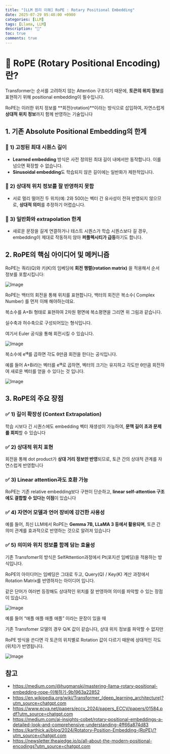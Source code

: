 ```yaml
---
title: "[LLM 원리 이해] RoPE : Rotary Positional Embedding"
date: 2025-07-29 05:48:00 +0900
categories: [LLM]
tags: [Llama, LLM]
description: "🍟"
toc: true
comments: true
---
```


# 🧠 RoPE (Rotary Positional Encoding)란?

Transformer는 순서를 고려하지 않는 Attention 구조이기 때문에, **토큰의 위치 정보**를 표현하기 위해 positional embedding이 필수입니다.

RoPE는 이러한 위치 정보를 **회전(rotation)**이라는 방식으로 삽입하여, 자연스럽게 **상대적 위치 정보**까지 함께 반영하는 기술입니다

## 1. 기존 Absolute Positional Embedding의 한계

### 📍 1) 고정된 최대 시퀀스 길이

- **Learned embedding** 방식은 사전 정의된 최대 길이 내에서만 동작합니다. 이를 넘으면 확장할 수 없습니다.
- **Sinusoidal embedding**도 학습되지 않은 길이에는 일반화가 제한적입니다.
### 📍 2) 상대적 위치 정보를 잘 반영하지 못함

- 서로 멀리 떨어진 두 위치(예: 2와 500)는 벡터 간 유사성이 전혀 반영되지 않으므로, **상대적 의미**를 추정하기 어렵습니다.
### 📍 3) 일반화와 extrapolation 한계

- 새로운 문장을 길게 연결하거나 테스트 시퀀스가 학습 시퀀스보다 길 경우, embedding이 제대로 작동하지 않아 **퍼플렉시티가 급등**하기도 합니다. 
## 2. RoPE의 핵심 아이디어 및 메커니즘

RoPE는 쿼리(Q)와 키(K)의 임베딩에 **회전 행렬(rotation matrix)** 을 적용해서 순서 정보를 포함시킵니다:

![Image](https://prod-files-secure.s3.us-west-2.amazonaws.com/e6db513d-ec54-40ff-aa74-2487b0bcfe15/5e2fe1e1-9eb2-43b5-9a93-4be21c14ddcc/image.png?X-Amz-Algorithm=AWS4-HMAC-SHA256&X-Amz-Content-Sha256=UNSIGNED-PAYLOAD&X-Amz-Credential=ASIAZI2LB466RNNGALM6%2F20250729%2Fus-west-2%2Fs3%2Faws4_request&X-Amz-Date=20250729T073215Z&X-Amz-Expires=3600&X-Amz-Security-Token=IQoJb3JpZ2luX2VjEHYaCXVzLXdlc3QtMiJHMEUCIQDNsYuOeKvRPkLmAUZKE%2FlUQh1pV9CFbbrf11CSqUj16QIgMW79d8ZQ8s9IvS84C3zXjjuJfNX6ah0uMqmjCQ4ppBUqiAQInv%2F%2F%2F%2F%2F%2F%2F%2F%2F%2FARAAGgw2Mzc0MjMxODM4MDUiDKszbMSK3VWFtr3n%2BCrcA%2BPX46GAkLSnL%2BSZ44PVQ%2BMHZGKqySaVIBEhLsgB4xEbxooubjAlLFVnItU3Cv9brbIBirQ1MxD9GWMTCjKsBrJ0MkTBuDjru8i89CEUIIeJr0CT1AQtpTe5TEEwnB5F0BzTho8lPkuYYWNCyxt5mjHBtHJhsUoKVWqESLI5oDC1Rs4fPpJZ6GPJGObF9Nk%2FCwMb4mAIl6qRkMrdTnShm7hXrZKDdgiZW6ZmiY6QSZZbP7qrQId9q10I1uL808ma%2F2ejnAccegJGGfxC3ekEQco5ApoUaGnetiKe%2B58zxU7wvmRdU2yJJE8siM%2FWrxz9ps5jgyZlZch01UTePkwdK7z%2FcDF6kck83oBX5jb6iElBNF9mcLwufMRNp2CPN7iQHa60Qss0RhqTNBoOO7kpO%2B68Xa%2FvVxo9pqPt85HuC4q21GxKD9t2qDEXMu%2Fbl%2ByPEAoULPNMBpPa5C%2BvCsbRJnnXProUI7oKADopQ4IdfBZCjTRmE9bLpNeL5dGbE%2BZ5sIkSvdc9Hkk4awHwKUeQJCCs0qXsetCW%2Fkguyb%2BFDNtg565d5hgkw86b5QD6uGr1Xm0wy4jFBD6aETcdWcE1c05lQNlona9CbG4DUPUfpYA18CANnZGfF5lBtJFtMPu0ocQGOqUBgAOohHQC6krz6qdvvYaj5vPbg7D%2B2ZJZXy%2FPsCXVbb9AbpEM4ftPkUOhMMd7285Gd%2F9YNnHGAmxUB0eLDd2oM%2F8A%2BihVgP7X7aNY2zbBOVFOwHqfK285a7s3A3%2FUAQMZHfQWfwTe3F9I2ye%2FDes1XSyTAXuBwtyEb7cClNVB1O0yYvUQMxyiYwrMBfdZA%2BXdpQ7TvnA4hVJI9uAIoStkNHZPESA8&X-Amz-Signature=c85c80fcfbc4a366a5bb901eaedc7b34da8e6a33acfecb1c26e58a52534f3688&X-Amz-SignedHeaders=host&x-amz-checksum-mode=ENABLED&x-id=GetObject)

RoPE는 백터의 회전을 통해 위치를 표현합니다, 백터의 회전은 복소수( Complex Number) 를 먼저 이해 해야하는데요.

복소수를 A+Bi 형태로 표현하여 2차원 평면에 복소평면을 그리면 위 그림과 같습니다.

실수축과 허수축으로 구성되어있는 형식입니다.

여기서 Euler 공식을 통해 회전시킬 수 있습니다.

![Image](https://prod-files-secure.s3.us-west-2.amazonaws.com/e6db513d-ec54-40ff-aa74-2487b0bcfe15/b351347d-7727-489a-ae89-52f7948111de/image.png?X-Amz-Algorithm=AWS4-HMAC-SHA256&X-Amz-Content-Sha256=UNSIGNED-PAYLOAD&X-Amz-Credential=ASIAZI2LB466RNNGALM6%2F20250729%2Fus-west-2%2Fs3%2Faws4_request&X-Amz-Date=20250729T073215Z&X-Amz-Expires=3600&X-Amz-Security-Token=IQoJb3JpZ2luX2VjEHYaCXVzLXdlc3QtMiJHMEUCIQDNsYuOeKvRPkLmAUZKE%2FlUQh1pV9CFbbrf11CSqUj16QIgMW79d8ZQ8s9IvS84C3zXjjuJfNX6ah0uMqmjCQ4ppBUqiAQInv%2F%2F%2F%2F%2F%2F%2F%2F%2F%2FARAAGgw2Mzc0MjMxODM4MDUiDKszbMSK3VWFtr3n%2BCrcA%2BPX46GAkLSnL%2BSZ44PVQ%2BMHZGKqySaVIBEhLsgB4xEbxooubjAlLFVnItU3Cv9brbIBirQ1MxD9GWMTCjKsBrJ0MkTBuDjru8i89CEUIIeJr0CT1AQtpTe5TEEwnB5F0BzTho8lPkuYYWNCyxt5mjHBtHJhsUoKVWqESLI5oDC1Rs4fPpJZ6GPJGObF9Nk%2FCwMb4mAIl6qRkMrdTnShm7hXrZKDdgiZW6ZmiY6QSZZbP7qrQId9q10I1uL808ma%2F2ejnAccegJGGfxC3ekEQco5ApoUaGnetiKe%2B58zxU7wvmRdU2yJJE8siM%2FWrxz9ps5jgyZlZch01UTePkwdK7z%2FcDF6kck83oBX5jb6iElBNF9mcLwufMRNp2CPN7iQHa60Qss0RhqTNBoOO7kpO%2B68Xa%2FvVxo9pqPt85HuC4q21GxKD9t2qDEXMu%2Fbl%2ByPEAoULPNMBpPa5C%2BvCsbRJnnXProUI7oKADopQ4IdfBZCjTRmE9bLpNeL5dGbE%2BZ5sIkSvdc9Hkk4awHwKUeQJCCs0qXsetCW%2Fkguyb%2BFDNtg565d5hgkw86b5QD6uGr1Xm0wy4jFBD6aETcdWcE1c05lQNlona9CbG4DUPUfpYA18CANnZGfF5lBtJFtMPu0ocQGOqUBgAOohHQC6krz6qdvvYaj5vPbg7D%2B2ZJZXy%2FPsCXVbb9AbpEM4ftPkUOhMMd7285Gd%2F9YNnHGAmxUB0eLDd2oM%2F8A%2BihVgP7X7aNY2zbBOVFOwHqfK285a7s3A3%2FUAQMZHfQWfwTe3F9I2ye%2FDes1XSyTAXuBwtyEb7cClNVB1O0yYvUQMxyiYwrMBfdZA%2BXdpQ7TvnA4hVJI9uAIoStkNHZPESA8&X-Amz-Signature=f78c12be6d9af14fcaf43fbf2a5b8c33f99a7fc4df474ffe04a57a3fc5c8ffcf&X-Amz-SignedHeaders=host&x-amz-checksum-mode=ENABLED&x-id=GetObject)

복소수에 eⁱᶿ를 곱하면 각도 θ만큼 회전을 한다는 공식입니다.

예를 들어 A+Bi라는 벡터를 eⁱᶿ로 곱하면, 벡터의 크기는 유지하고 각도만 θ만큼 회전하여 새로운 벡터를 얻을 수 있다는 것 입니다.

![Image](https://prod-files-secure.s3.us-west-2.amazonaws.com/e6db513d-ec54-40ff-aa74-2487b0bcfe15/beb7173f-68a2-43d0-bd38-5fbaca0c978a/image.png?X-Amz-Algorithm=AWS4-HMAC-SHA256&X-Amz-Content-Sha256=UNSIGNED-PAYLOAD&X-Amz-Credential=ASIAZI2LB466RNNGALM6%2F20250729%2Fus-west-2%2Fs3%2Faws4_request&X-Amz-Date=20250729T073215Z&X-Amz-Expires=3600&X-Amz-Security-Token=IQoJb3JpZ2luX2VjEHYaCXVzLXdlc3QtMiJHMEUCIQDNsYuOeKvRPkLmAUZKE%2FlUQh1pV9CFbbrf11CSqUj16QIgMW79d8ZQ8s9IvS84C3zXjjuJfNX6ah0uMqmjCQ4ppBUqiAQInv%2F%2F%2F%2F%2F%2F%2F%2F%2F%2FARAAGgw2Mzc0MjMxODM4MDUiDKszbMSK3VWFtr3n%2BCrcA%2BPX46GAkLSnL%2BSZ44PVQ%2BMHZGKqySaVIBEhLsgB4xEbxooubjAlLFVnItU3Cv9brbIBirQ1MxD9GWMTCjKsBrJ0MkTBuDjru8i89CEUIIeJr0CT1AQtpTe5TEEwnB5F0BzTho8lPkuYYWNCyxt5mjHBtHJhsUoKVWqESLI5oDC1Rs4fPpJZ6GPJGObF9Nk%2FCwMb4mAIl6qRkMrdTnShm7hXrZKDdgiZW6ZmiY6QSZZbP7qrQId9q10I1uL808ma%2F2ejnAccegJGGfxC3ekEQco5ApoUaGnetiKe%2B58zxU7wvmRdU2yJJE8siM%2FWrxz9ps5jgyZlZch01UTePkwdK7z%2FcDF6kck83oBX5jb6iElBNF9mcLwufMRNp2CPN7iQHa60Qss0RhqTNBoOO7kpO%2B68Xa%2FvVxo9pqPt85HuC4q21GxKD9t2qDEXMu%2Fbl%2ByPEAoULPNMBpPa5C%2BvCsbRJnnXProUI7oKADopQ4IdfBZCjTRmE9bLpNeL5dGbE%2BZ5sIkSvdc9Hkk4awHwKUeQJCCs0qXsetCW%2Fkguyb%2BFDNtg565d5hgkw86b5QD6uGr1Xm0wy4jFBD6aETcdWcE1c05lQNlona9CbG4DUPUfpYA18CANnZGfF5lBtJFtMPu0ocQGOqUBgAOohHQC6krz6qdvvYaj5vPbg7D%2B2ZJZXy%2FPsCXVbb9AbpEM4ftPkUOhMMd7285Gd%2F9YNnHGAmxUB0eLDd2oM%2F8A%2BihVgP7X7aNY2zbBOVFOwHqfK285a7s3A3%2FUAQMZHfQWfwTe3F9I2ye%2FDes1XSyTAXuBwtyEb7cClNVB1O0yYvUQMxyiYwrMBfdZA%2BXdpQ7TvnA4hVJI9uAIoStkNHZPESA8&X-Amz-Signature=84df18e61e1751baa21a87509548f185bd049155dffe2d3c1c0206fda342cb77&X-Amz-SignedHeaders=host&x-amz-checksum-mode=ENABLED&x-id=GetObject)

## 3. RoPE의 주요 장점

### ✅ 1) **길이 확장성 (Context Extrapolation)**

학습 시보다 긴 시퀀스에도 embedding 벡터 재생성이 가능하여, **문맥 길이 초과 문제를 회피**할 수 있습니다 

### ✅ 2) **상대적 위치 표현**

회전을 통해 dot product가 **상대 거리 정보만 반영**되므로, 토큰 간의 상대적 관계를 자연스럽게 반영합니다 

### ✅ 3) **Linear attention과도 호환 가능**

RoPE는 기존 relative embedding보다 구현이 단순하고, **linear self-attention 구조에도 결합할 수 있다는 이점**이 있습니다 

### ✅ 4) **자연어 모델과 언어 장비에 강건한 사용성**

예를 들어, 최신 LLM에서 RoPE는 **Gemma 7B, LLaMA 3 등에서 활용되며**, 토큰 간 의미 관계를 효과적으로 반영하는 것으로 알려져 있습니다 

### ✅ 5) **의미와 위치 정보를 함께 담는 효율성**

기존 Transfomer의 방식은 SelfAttention과정에서 Pt(포지션 임베딩)을 적용하는 방식입니다.

RoPE의 아이디어는 임베딩은 그대로 두고, Query(Q) / Key(K) 계산 과정에서 Rotation Matrix를 반영하자는 아이디어 입니다.

같은 단어가 여러번 등장해도 상대적인 위치를 잘 반영하여 의미를 파악할 수 있는 장점이 있습니다.

![Image](https://prod-files-secure.s3.us-west-2.amazonaws.com/e6db513d-ec54-40ff-aa74-2487b0bcfe15/ec91cb0a-d924-4728-a8c8-be0ed6b8ea49/image.png?X-Amz-Algorithm=AWS4-HMAC-SHA256&X-Amz-Content-Sha256=UNSIGNED-PAYLOAD&X-Amz-Credential=ASIAZI2LB466RNNGALM6%2F20250729%2Fus-west-2%2Fs3%2Faws4_request&X-Amz-Date=20250729T073215Z&X-Amz-Expires=3600&X-Amz-Security-Token=IQoJb3JpZ2luX2VjEHYaCXVzLXdlc3QtMiJHMEUCIQDNsYuOeKvRPkLmAUZKE%2FlUQh1pV9CFbbrf11CSqUj16QIgMW79d8ZQ8s9IvS84C3zXjjuJfNX6ah0uMqmjCQ4ppBUqiAQInv%2F%2F%2F%2F%2F%2F%2F%2F%2F%2FARAAGgw2Mzc0MjMxODM4MDUiDKszbMSK3VWFtr3n%2BCrcA%2BPX46GAkLSnL%2BSZ44PVQ%2BMHZGKqySaVIBEhLsgB4xEbxooubjAlLFVnItU3Cv9brbIBirQ1MxD9GWMTCjKsBrJ0MkTBuDjru8i89CEUIIeJr0CT1AQtpTe5TEEwnB5F0BzTho8lPkuYYWNCyxt5mjHBtHJhsUoKVWqESLI5oDC1Rs4fPpJZ6GPJGObF9Nk%2FCwMb4mAIl6qRkMrdTnShm7hXrZKDdgiZW6ZmiY6QSZZbP7qrQId9q10I1uL808ma%2F2ejnAccegJGGfxC3ekEQco5ApoUaGnetiKe%2B58zxU7wvmRdU2yJJE8siM%2FWrxz9ps5jgyZlZch01UTePkwdK7z%2FcDF6kck83oBX5jb6iElBNF9mcLwufMRNp2CPN7iQHa60Qss0RhqTNBoOO7kpO%2B68Xa%2FvVxo9pqPt85HuC4q21GxKD9t2qDEXMu%2Fbl%2ByPEAoULPNMBpPa5C%2BvCsbRJnnXProUI7oKADopQ4IdfBZCjTRmE9bLpNeL5dGbE%2BZ5sIkSvdc9Hkk4awHwKUeQJCCs0qXsetCW%2Fkguyb%2BFDNtg565d5hgkw86b5QD6uGr1Xm0wy4jFBD6aETcdWcE1c05lQNlona9CbG4DUPUfpYA18CANnZGfF5lBtJFtMPu0ocQGOqUBgAOohHQC6krz6qdvvYaj5vPbg7D%2B2ZJZXy%2FPsCXVbb9AbpEM4ftPkUOhMMd7285Gd%2F9YNnHGAmxUB0eLDd2oM%2F8A%2BihVgP7X7aNY2zbBOVFOwHqfK285a7s3A3%2FUAQMZHfQWfwTe3F9I2ye%2FDes1XSyTAXuBwtyEb7cClNVB1O0yYvUQMxyiYwrMBfdZA%2BXdpQ7TvnA4hVJI9uAIoStkNHZPESA8&X-Amz-Signature=66f092cb17c825721d06f76d5add163bd2d93a96d50c2bd3fa2f859bb98ed095&X-Amz-SignedHeaders=host&x-amz-checksum-mode=ENABLED&x-id=GetObject)

예를 들어 “애플 애플 애플 애플” 이라는 문장이 있을 때

기존 Transfomer 모델의 경우 Q/K 값이 같습니다, 상대 위치 정보를 파악할 수 없지만

RoPE 방식을 쓴다면 각 토큰의 위치별로 Rotation 값이 다르기 때문에 상대적인 각도(위치)가 반영됩니다.

![Image](https://prod-files-secure.s3.us-west-2.amazonaws.com/e6db513d-ec54-40ff-aa74-2487b0bcfe15/862fb2ea-37e8-45c0-b8ce-bbb78d63f0c3/image.png?X-Amz-Algorithm=AWS4-HMAC-SHA256&X-Amz-Content-Sha256=UNSIGNED-PAYLOAD&X-Amz-Credential=ASIAZI2LB466RNNGALM6%2F20250729%2Fus-west-2%2Fs3%2Faws4_request&X-Amz-Date=20250729T073215Z&X-Amz-Expires=3600&X-Amz-Security-Token=IQoJb3JpZ2luX2VjEHYaCXVzLXdlc3QtMiJHMEUCIQDNsYuOeKvRPkLmAUZKE%2FlUQh1pV9CFbbrf11CSqUj16QIgMW79d8ZQ8s9IvS84C3zXjjuJfNX6ah0uMqmjCQ4ppBUqiAQInv%2F%2F%2F%2F%2F%2F%2F%2F%2F%2FARAAGgw2Mzc0MjMxODM4MDUiDKszbMSK3VWFtr3n%2BCrcA%2BPX46GAkLSnL%2BSZ44PVQ%2BMHZGKqySaVIBEhLsgB4xEbxooubjAlLFVnItU3Cv9brbIBirQ1MxD9GWMTCjKsBrJ0MkTBuDjru8i89CEUIIeJr0CT1AQtpTe5TEEwnB5F0BzTho8lPkuYYWNCyxt5mjHBtHJhsUoKVWqESLI5oDC1Rs4fPpJZ6GPJGObF9Nk%2FCwMb4mAIl6qRkMrdTnShm7hXrZKDdgiZW6ZmiY6QSZZbP7qrQId9q10I1uL808ma%2F2ejnAccegJGGfxC3ekEQco5ApoUaGnetiKe%2B58zxU7wvmRdU2yJJE8siM%2FWrxz9ps5jgyZlZch01UTePkwdK7z%2FcDF6kck83oBX5jb6iElBNF9mcLwufMRNp2CPN7iQHa60Qss0RhqTNBoOO7kpO%2B68Xa%2FvVxo9pqPt85HuC4q21GxKD9t2qDEXMu%2Fbl%2ByPEAoULPNMBpPa5C%2BvCsbRJnnXProUI7oKADopQ4IdfBZCjTRmE9bLpNeL5dGbE%2BZ5sIkSvdc9Hkk4awHwKUeQJCCs0qXsetCW%2Fkguyb%2BFDNtg565d5hgkw86b5QD6uGr1Xm0wy4jFBD6aETcdWcE1c05lQNlona9CbG4DUPUfpYA18CANnZGfF5lBtJFtMPu0ocQGOqUBgAOohHQC6krz6qdvvYaj5vPbg7D%2B2ZJZXy%2FPsCXVbb9AbpEM4ftPkUOhMMd7285Gd%2F9YNnHGAmxUB0eLDd2oM%2F8A%2BihVgP7X7aNY2zbBOVFOwHqfK285a7s3A3%2FUAQMZHfQWfwTe3F9I2ye%2FDes1XSyTAXuBwtyEb7cClNVB1O0yYvUQMxyiYwrMBfdZA%2BXdpQ7TvnA4hVJI9uAIoStkNHZPESA8&X-Amz-Signature=f26bbfcdf5cfb0c7a005a1ce326140ab588456ac58bf00cdbbb1952d752fefe5&X-Amz-SignedHeaders=host&x-amz-checksum-mode=ENABLED&x-id=GetObject)

## 참고

- https://medium.com/@hugmanskj/mastering-llama-rotary-positional-embedding-rope-이해하기-9b1963a22852
- https://en.wikipedia.org/wiki/Transformer_(deep_learning_architecture)?utm_source=chatgpt.com
- https://www.ecva.net/papers/eccv_2024/papers_ECCV/papers/01584.pdf?utm_source=chatgpt.com
- https://medium.com/ai-insights-cobet/rotary-positional-embeddings-a-detailed-look-and-comprehensive-understanding-4ff66a874d83
- https://karthick.ai/blog/2024/Rotatory-Position-Embedding-(RoPE)/?utm_source=chatgpt.com
- https://newsletter.theaiedge.io/p/all-about-the-modern-positional-encodings?utm_source=chatgpt.com

